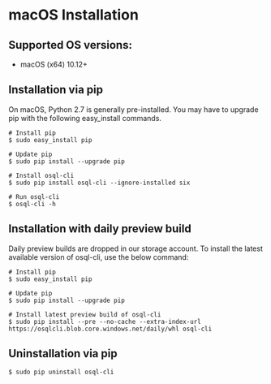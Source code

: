 # macOS Installation

## Supported OS versions:
* macOS (x64) 10.12+

## Installation via pip
On macOS, Python 2.7 is generally pre-installed. You may have to upgrade pip with the following easy_install commands.
```shell
# Install pip
$ sudo easy_install pip

# Update pip
$ sudo pip install --upgrade pip

# Install osql-cli
$ sudo pip install osql-cli --ignore-installed six

# Run osql-cli
$ osql-cli -h
```

## Installation with daily preview build
Daily preview builds are dropped in our storage account. To install the latest available version of osql-cli, use the below command:
```shell
# Install pip
$ sudo easy_install pip

# Update pip
$ sudo pip install --upgrade pip

# Install latest preview build of osql-cli
$ sudo pip install --pre --no-cache --extra-index-url https://osqlcli.blob.core.windows.net/daily/whl osql-cli
```

## Uninstallation via pip
```shell
$ sudo pip uninstall osql-cli
```